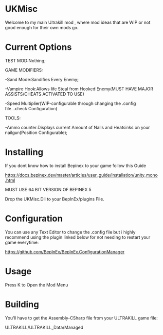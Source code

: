 # UKMisc
Welcome to my main Ultrakill mod , where mod ideas that  are WIP or not good enough for their own mods go.
# Current Options

TEST MOD:Nothing;

GAME MODIFIERS:

  -Sand Mode:Sandifies Every Enemy;
  
  -Vampire Hook:Allows life Steal from Hooked Enemy(MUST HAVE MAJOR ASSISTS/CHEATS ACTIVATED TO USE)
  
  -Speed Multiplier(WIP-configurable through changing the .config file...check Configuration)
  
TOOLS:

  -Ammo counter:Displays current Amount of Nails and Heatsinks on your nailgun(Position Configurable);

# Installing

If you dont know how to install Bepinex to your game follow this Guide

https://docs.bepinex.dev/master/articles/user_guide/installation/unity_mono.html

MUST USE 64 BIT VERSION OF BEPINEX 5

Drop the UKMisc.Dll to your BepInEx/plugins File.

# Configuration

You can use any Text Editor to change the .config file but i highly recommend using the plugin linked below for not needing to restart your game everytime:

https://github.com/BepInEx/BepInEx.ConfigurationManager

# Usage

Press K to Open the Mod Menu

# Building

You'll have to get the Assembly-CSharp file from your ULTRAKILL game file:

ULTRAKILL/ULTRAKILL_Data/Managed
